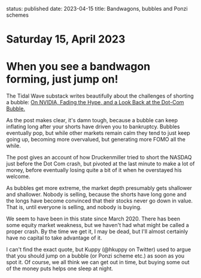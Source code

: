 status: published
date: 2023-04-15
title: Bandwagons, bubbles and Ponzi schemes

# Saturday 15, April 2023

# When you see a bandwagon forming, just jump on!

The Tidal Wave substack writes beautifully about the challenges of shorting a bubble:
[On NVIDIA, Fading the Hype, and a Look Back at the Dot-Com Bubble.](https://open.substack.com/pub/tidalwave/p/workday-deep-dive-power-of-the-sor)

As the post makes clear, it's damn tough, because a bubble can keep inflating  long after your shorts have driven you to bankruptcy.  Bubbles eventually pop, but while other markets remain calm they tend to just keep going up, becoming more overvalued, but generating more FOMO all the while.

The post gives an account of how Druckenmiller tried to short the NASDAQ just before the Dot Com crash, but pivoted at the last minute to make a lot of money, before eventually losing quite a bit of it when he overstayed his welcome.

As bubbles get more extreme, the market depth presumably gets shallower and shallower.
Nobody is selling, because the shorts have long gone and the longs have become convinced that their stocks never go down in value.  That is, until everyone is selling, and nobody is buying.

We seem to have been in this state since March 2020. There has been some equity market weakness, but we haven't had what might be called a proper crash. By the time we get it, I may be dead, but I'll almost certainly have no capital to take advantage of it.

I can't find the exact quote, but Kuppy (@hkuppy on Twitter) used to argue that you should jump on a bubble (or Ponzi scheme etc.) as soon as you spot it. Of course, we all think we can get out in time, but buying some out of the money puts helps one sleep at night.

